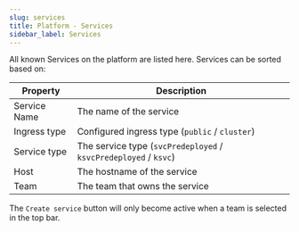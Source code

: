 ```yaml
---
slug: services
title: Platform - Services
sidebar_label: Services
---
```


<!-- ![All Services](../../img/platform-services.png) -->

All known Services on the platform are listed here. Services can be sorted based on:

| Property     | Description                                            |
| ------------ | ------------------------------------------------------ |
| Service Name | The name of the service                                |
| Ingress type     | Configured ingress type (`public` / `cluster`)               |
| Service type         | The service type (`svcPredeployed` / `ksvcPredeployed` / `ksvc`) |
| Host         | The hostname of the service |
| Team         | The team that owns the service                         |

The `Create service` button will only become active when a team is selected in the top bar.
